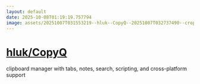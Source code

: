 ```yaml
---
layout: default
date: 2025-10-08T01:19:19.757794
image: assets/20251007T031553219--hluk--CopyQ--20251007T032737490--cropped.png
---
```


# [hluk/CopyQ](https://github.com/hluk/CopyQ)

clipboard manager with tabs, notes, search, scripting, and cross-platform support
